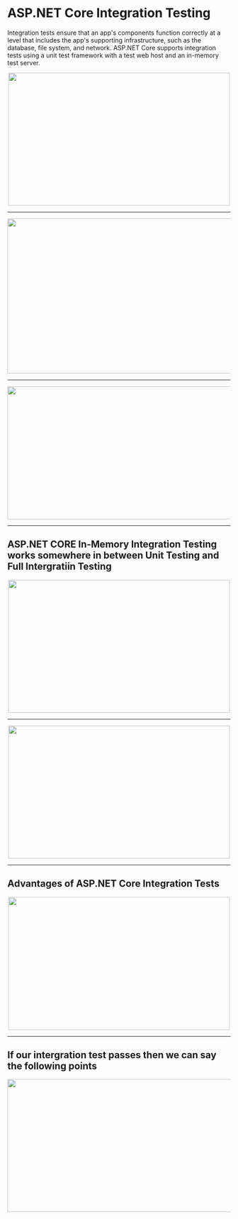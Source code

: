 # ASP.NET Core Integration Testing
Integration tests ensure that an app's components function correctly at a level that includes the app's supporting infrastructure, 
such as the database, file system, and network. ASP.NET Core supports integration tests using a unit test framework with a 
test web host and an in-memory test server. 
<p align="center">
<img src="https://user-images.githubusercontent.com/11143215/166856283-a9c385f0-ce34-4fca-85b7-f153d551e2ba.png" width="500" height ="300">
</p>

---

<p align="center">
<img src="https://user-images.githubusercontent.com/11143215/166856321-b6307685-e4a7-420b-8298-c83c56d4ae37.png" width="510" height ="350">
</p>

---

<p align="center">
<img src="https://user-images.githubusercontent.com/11143215/166856419-38d7c2b4-7dec-45d9-a7ce-20b136d22438.png" width="600" height ="300">
</p>

---

## ASP.NET CORE In-Memory Integration Testing works somewhere in between Unit Testing and Full Intergratiin Testing
<p align="center">
<img src="https://user-images.githubusercontent.com/11143215/166862944-e9e2235a-1ed4-40c3-804a-744e573c1dbf.png" width="500" height ="300">
</p>

---

<p align="center">
<img src="https://user-images.githubusercontent.com/11143215/166863082-053f4b76-e019-4f28-b4c7-99705cd66e19.png" width="500" height ="300">
</p>

---

## Advantages of ASP.NET Core Integration Tests
<p align="center">
<img src="https://user-images.githubusercontent.com/11143215/166863224-afebcf5d-a65a-4540-9fac-1d09fdc9cb86.png" width="500" height ="300">
</p>

---
## If our intergration test passes then we can say the following points
<p align="center">
<img src="https://user-images.githubusercontent.com/11143215/166864027-92e34593-ec25-46f3-9acb-caad4cfb0018.png" width="600" height ="300">
</p>




